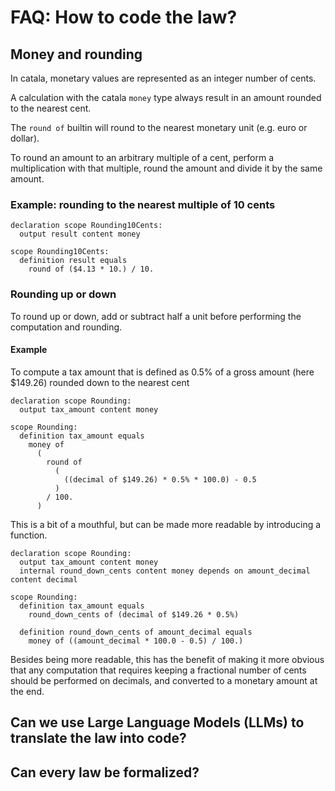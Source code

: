 # FAQ: How to code the law?

## Money and rounding

In catala, monetary values are represented as an integer number of cents.

A calculation with the catala `money` type always result in an amount rounded to the nearest cent.

The `round of` builtin will round to the nearest monetary unit (e.g. euro or dollar).

To round an amount to an arbitrary multiple of a cent, perform a multiplication with that multiple, round the amount and divide it by the same amount.

### Example: rounding to the nearest multiple of 10 cents

```catala
declaration scope Rounding10Cents:
  output result content money

scope Rounding10Cents:
  definition result equals
    round of ($4.13 * 10.) / 10.
```

### Rounding up or down

To round up or down, add or subtract half a unit before performing the computation and rounding.

#### Example

To compute a tax amount that is defined as 0.5% of a gross amount (here $149.26) rounded down to the nearest cent

```catala
declaration scope Rounding:
  output tax_amount content money

scope Rounding:
  definition tax_amount equals
    money of
      (
        round of
          (
            ((decimal of $149.26) * 0.5% * 100.0) - 0.5
          )
        / 100.
      )

```

This is a bit of a mouthful, but can be made more readable by introducing a function.

```catala
declaration scope Rounding:
  output tax_amount content money
  internal round_down_cents content money depends on amount_decimal content decimal

scope Rounding:
  definition tax_amount equals
    round_down_cents of (decimal of $149.26 * 0.5%)

  definition round_down_cents of amount_decimal equals
    money of ((amount_decimal * 100.0 - 0.5) / 100.)
```

Besides being more readable, this has the benefit of making it more obvious that any computation that requires keeping a fractional number of cents should be performed on decimals, and converted to a monetary amount at the end.

## Can we use Large Language Models (LLMs) to translate the law into code?

## Can every law be formalized?

